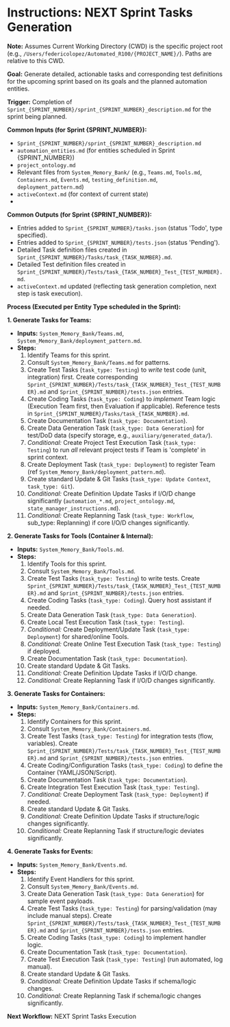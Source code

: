 # Instructions: NEXT Sprint Tasks Generation

**Note:** Assumes Current Working Directory (CWD) is the specific project root (e.g., `/Users/federicolopez/Automated_R100/{PROJECT_NAME}/`). Paths are relative to this CWD.

**Goal:** Generate detailed, actionable tasks and corresponding test definitions for the upcoming sprint based on its goals and the planned automation entities.

**Trigger:** Completion of `Sprint_{SPRINT_NUMBER}/sprint_{SPRINT_NUMBER}_description.md` for the sprint being planned.

**Common Inputs (for Sprint {SPRINT_NUMBER}):**
- `Sprint_{SPRINT_NUMBER}/sprint_{SPRINT_NUMBER}_description.md`
- `automation_entities.md` (for entities scheduled in Sprint {SPRINT_NUMBER})
- `project_ontology.md`
- Relevant files from `System_Memory_Bank/` (e.g., `Teams.md`, `Tools.md`, `Containers.md`, `Events.md`, `testing_definition.md`, `deployment_pattern.md`)
- `activeContext.md` (for context of current state)
- 

**Common Outputs (for Sprint {SPRINT_NUMBER}):**
- Entries added to `Sprint_{SPRINT_NUMBER}/tasks.json` (status 'Todo', type specified).
- Entries added to `Sprint_{SPRINT_NUMBER}/tests.json` (status 'Pending').
- Detailed Task definition files created in `Sprint_{SPRINT_NUMBER}/Tasks/task_{TASK_NUMBER}.md`.
- Detailed Test definition files created in `Sprint_{SPRINT_NUMBER}/Tests/task_{TASK_NUMBER}_Test_{TEST_NUMBER}.md`.
- `activeContext.md` updated (reflecting task generation completion, next step is task execution).

**Process (Executed per Entity Type scheduled in the Sprint):**

**1. Generate Tasks for Teams:**
   - **Inputs:** `System_Memory_Bank/Teams.md`, `System_Memory_Bank/deployment_pattern.md`.
   - **Steps:**
     1. Identify Teams for this sprint.
     2. Consult `System_Memory_Bank/Teams.md` for patterns.
     3. Create Test Tasks (`task_type: Testing`) to *write* test code (unit, integration) first. Create corresponding `Sprint_{SPRINT_NUMBER}/Tests/task_{TASK_NUMBER}_Test_{TEST_NUMBER}.md` and `Sprint_{SPRINT_NUMBER}/tests.json` entries.
     4. Create Coding Tasks (`task_type: Coding`) to *implement* Team logic (Execution Team first, then Evaluation if applicable). Reference tests in `Sprint_{SPRINT_NUMBER}/Tasks/task_{TASK_NUMBER}.md`.
     5. Create Documentation Task (`task_type: Documentation`).
     6. Create Data Generation Task (`task_type: Data Generation`) for test/DoD data (specify storage, e.g., `auxiliary/generated_data/`).
     7. *Conditional:* Create Project Test Execution Task (`task_type: Testing`) to run *all* relevant project tests if Team is 'complete' in sprint context.
     8. Create Deployment Task (`task_type: Deployment`) to register Team (ref `System_Memory_Bank/deployment_pattern.md`).
     9. Create standard Update & Git Tasks (`task_type: Update Context`, `task_type: Git`).
     10. *Conditional:* Create Definition Update Tasks if I/O/D change significantly (`automation_*.md`, `project_ontology.md`, `state_manager_instructions.md`).
     11. *Conditional:* Create Replanning Task (`task_type: Workflow`, sub_type: Replanning) if core I/O/D changes significantly.

**2. Generate Tasks for Tools (Container & Internal):**
   - **Inputs:** `System_Memory_Bank/Tools.md`.
   - **Steps:**
     1. Identify Tools for this sprint.
     2. Consult `System_Memory_Bank/Tools.md`.
     3. Create Test Tasks (`task_type: Testing`) to write tests. Create `Sprint_{SPRINT_NUMBER}/Tests/task_{TASK_NUMBER}_Test_{TEST_NUMBER}.md` and `Sprint_{SPRINT_NUMBER}/tests.json` entries.
     4. Create Coding Tasks (`task_type: Coding`). Query host assistant if needed.
     5. Create Data Generation Task (`task_type: Data Generation`).
     6. Create Local Test Execution Task (`task_type: Testing`).
     7. *Conditional:* Create Deployment/Update Task (`task_type: Deployment`) for shared/online Tools.
     8. *Conditional:* Create Online Test Execution Task (`task_type: Testing`) if deployed.
     9. Create Documentation Task (`task_type: Documentation`).
     10. Create standard Update & Git Tasks.
     11. *Conditional:* Create Definition Update Tasks if I/O/D change.
     12. *Conditional:* Create Replanning Task if I/O/D changes significantly.

**3. Generate Tasks for Containers:**
   - **Inputs:** `System_Memory_Bank/Containers.md`.
   - **Steps:**
     1. Identify Containers for this sprint.
     2. Consult `System_Memory_Bank/Containers.md`.
     3. Create Test Tasks (`task_type: Testing`) for integration tests (flow, variables). Create `Sprint_{SPRINT_NUMBER}/Tests/task_{TASK_NUMBER}_Test_{TEST_NUMBER}.md` and `Sprint_{SPRINT_NUMBER}/tests.json` entries.
     4. Create Coding/Configuration Tasks (`task_type: Coding`) to define the Container (YAML/JSON/Script).
     5. Create Documentation Task (`task_type: Documentation`).
     6. Create Integration Test Execution Task (`task_type: Testing`).
     7. *Conditional:* Create Deployment Task (`task_type: Deployment`) if needed.
     8. Create standard Update & Git Tasks.
     9. *Conditional:* Create Definition Update Tasks if structure/logic changes significantly.
     10. *Conditional:* Create Replanning Task if structure/logic deviates significantly.

**4. Generate Tasks for Events:**
   - **Inputs:** `System_Memory_Bank/Events.md`.
   - **Steps:**
     1. Identify Event Handlers for this sprint.
     2. Consult `System_Memory_Bank/Events.md`.
     3. Create Data Generation Task (`task_type: Data Generation`) for sample event payloads.
     4. Create Test Tasks (`task_type: Testing`) for parsing/validation (may include manual steps). Create `Sprint_{SPRINT_NUMBER}/Tests/task_{TASK_NUMBER}_Test_{TEST_NUMBER}.md` and `Sprint_{SPRINT_NUMBER}/tests.json` entries.
     5. Create Coding Tasks (`task_type: Coding`) to implement handler logic.
     6. Create Documentation Task (`task_type: Documentation`).
     7. Create Test Execution Task (`task_type: Testing`) (run automated, log manual).
     8. Create standard Update & Git Tasks.
     9. *Conditional:* Create Definition Update Tasks if schema/logic changes.
     10. *Conditional:* Create Replanning Task if schema/logic changes significantly.

**Next Workflow:** NEXT Sprint Tasks Execution
